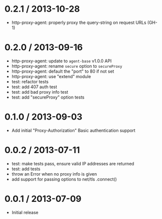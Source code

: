 0.2.1 / 2013-10-28
==================

 * http-proxy-agent: properly proxy the query-string on request URLs (GH-1)

0.2.0 / 2013-09-16
==================

 * http-proxy-agent: update to `agent-base` v1.0.0 API
 * http-proxy-agent: rename `secure` option to `secureProxy`
 * http-proxy-agent: default the "port" to 80 if not set
 * http-proxy-agent: use "extend" module
 * test: refactor tests
 * test: add 407 auth test
 * test: add bad proxy info test
 * test: add "secureProxy" option tests

0.1.0 / 2013-09-03
==================

 * Add initial "Proxy-Authorization" Basic authentication support

0.0.2 / 2013-07-11
==================

 * test: make tests pass, ensure valid IP addresses are returned
 * test: add tests
 * throw an Error when no proxy info is given
 * add support for passing options to net/tls .connect()

0.0.1 / 2013-07-09
==================

 * Initial release
